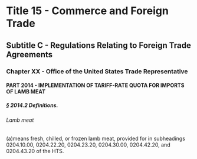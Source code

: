 
# Title 15 - Commerce and Foreign Trade
## Subtitle C - Regulations Relating to Foreign Trade Agreements
### Chapter XX - Office of the United States Trade Representative
#### PART 2014 - IMPLEMENTATION OF TARIFF-RATE QUOTA FOR IMPORTS OF LAMB MEAT
##### § 2014.2 Definitions.
###### Lamb meat

(a)means fresh, chilled, or frozen lamb meat, provided for in subheadings 0204.10.00, 0204.22.20, 0204.23.20, 0204.30.00, 0204.42.20, and 0204.43.20 of the HTS.
